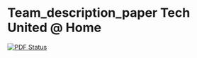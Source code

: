 # Team_description_paper Tech United @ Home

[![PDF Status](https://www.sharelatex.com/github/repos/tue-robotics/team_description_paper/builds/latest/badge.svg)](https://www.sharelatex.com/github/repos/tue-robotics/team_description_paper/builds/latest/output.pdf)
